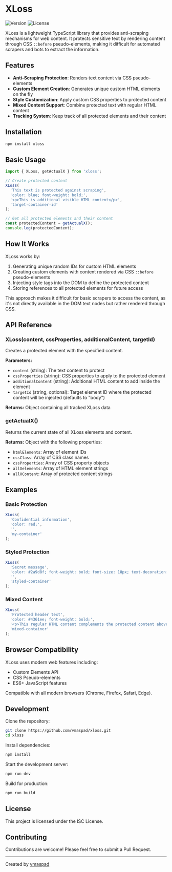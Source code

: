 # XLoss

![Version](https://img.shields.io/badge/version-1.0.0-blue.svg)
![License](https://img.shields.io/badge/license-ISC-green.svg)

XLoss is a lightweight TypeScript library that provides anti-scraping mechanisms for web content. It protects sensitive text by rendering content through CSS `::before` pseudo-elements, making it difficult for automated scrapers and bots to extract the information.

## Features

- **Anti-Scraping Protection**: Renders text content via CSS pseudo-elements
- **Custom Element Creation**: Generates unique custom HTML elements on the fly
- **Style Customization**: Apply custom CSS properties to protected content
- **Mixed Content Support**: Combine protected text with regular HTML content
- **Tracking System**: Keep track of all protected elements and their content

## Installation

```bash
npm install xloss
```

## Basic Usage

```typescript
import { XLoss, getActualX } from 'xloss';

// Create protected content
XLoss(
  'This text is protected against scraping', 
  'color: blue; font-weight: bold;', 
  '<p>This is additional visible HTML content</p>', 
  'target-container-id'
);

// Get all protected elements and their content
const protectedContent = getActualX();
console.log(protectedContent);
```

## How It Works

XLoss works by:

1. Generating unique random IDs for custom HTML elements
2. Creating custom elements with content rendered via CSS `::before` pseudo-elements
3. Injecting style tags into the DOM to define the protected content
4. Storing references to all protected elements for future access

This approach makes it difficult for basic scrapers to access the content, as it's not directly available in the DOM text nodes but rather rendered through CSS.

## API Reference

### XLoss(content, cssProperties, additionalContent, targetId)

Creates a protected element with the specified content.

**Parameters:**

- `content` (string): The text content to protect
- `cssProperties` (string): CSS properties to apply to the protected element
- `additionalContent` (string): Additional HTML content to add inside the element
- `targetId` (string, optional): Target element ID where the protected content will be injected (defaults to "body")

**Returns:** Object containing all tracked XLoss data

### getActualX()

Returns the current state of all XLoss elements and content.

**Returns:** Object with the following properties:

- `htmlElements`: Array of element IDs
- `cssClass`: Array of CSS class names
- `cssProperties`: Array of CSS property objects
- `allXelements`: Array of HTML element strings
- `allXContent`: Array of protected content strings

## Examples

### Basic Protection

```typescript
XLoss(
  'Confidential information', 
  'color: red;', 
  '', 
  'my-container'
);
```

### Styled Protection

```typescript
XLoss(
  'Secret message', 
  'color: #2a9d8f; font-weight: bold; font-size: 18px; text-decoration: underline;', 
  '', 
  'styled-container'
);
```

### Mixed Content

```typescript
XLoss(
  'Protected header text', 
  'color: #4361ee; font-weight: bold;', 
  '<p>This regular HTML content complements the protected content above</p>', 
  'mixed-container'
);
```

## Browser Compatibility

XLoss uses modern web features including:

- Custom Elements API
- CSS Pseudo-elements
- ES6+ JavaScript features

Compatible with all modern browsers (Chrome, Firefox, Safari, Edge).

## Development

Clone the repository:

```bash
git clone https://github.com/vmaspad/xloss.git
cd xloss
```

Install dependencies:

```bash
npm install
```

Start the development server:

```bash
npm run dev
```

Build for production:

```bash
npm run build
```

## License

This project is licensed under the ISC License.

## Contributing

Contributions are welcome! Please feel free to submit a Pull Request.

---

Created by [vmaspad](https://github.com/vmaspad)